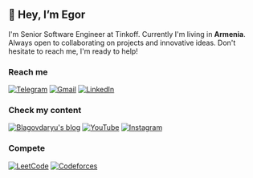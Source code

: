 ## 👋 Hey, I’m Egor

I'm Senior Software Engineer at Tinkoff. Currently I'm living in **Armenia**. Always open to collaborating on projects and innovative ideas. Don't hesitate to reach me, I'm ready to help!

### Reach me

[![Telegram](https://img.shields.io/badge/-blagovdaryu-2CA5E0?style=for-the-badge&logo=telegram&logoColor=white)](https://t.me/blagovdaryu)
[![Gmail](https://img.shields.io/badge/-e.m.blagov%40gmail.com-D14836?style=for-the-badge&logo=gmail&logoColor=white)](mailto:e.m.blagov@gmail.com)
[![LinkedIn](https://img.shields.io/badge/-egor--blagov-0077B5?style=for-the-badge&logo=linkedin&logoColor=white)](https://www.linkedin.com/in/egor-blagov/)

### Check my content

[![Blagovdaryu's blog](https://img.shields.io/badge/-blagovdaryu-2962FF?style=for-the-badge&logo=hashnode&logoColor=white)](https://blagovdaryu.hashnode.dev/)
[![YouTube](https://img.shields.io/badge/-%40blagovdaryu-FF0000?style=for-the-badge&logo=youtube&logoColor=white)](https://www.youtube.com/@blagovdaryu)
[![Instagram](https://img.shields.io/badge/-blagovdaryu-E4405F?style=for-the-badge&logo=instagram&logoColor=white)](https://www.instagram.com/blagovdaryu/)

### Compete

[![LeetCode](https://img.shields.io/badge/-EgorBlagov-FFA116?style=for-the-badge&logo=LeetCode&logoColor=black)](https://leetcode.com/EgorBlagov/)
[![Codeforces](https://img.shields.io/badge/-e.m.blagov-445f9d?style=for-the-badge&logo=Codeforces&logoColor=white)](https://codeforces.com/profile/e.m.blagov)
